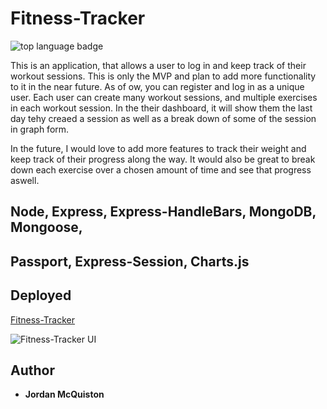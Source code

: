 # Fitness-Tracker

![top language badge](https://img.shields.io/github/languages/top/jordancley/Fitness-Tracker)

This is an application, that allows a user to log in and keep track of their workout sessions.
This is only the MVP and plan to add more functionality to it in the near future. As of ow, 
you can register and log in as a unique user. Each user can create many workout sessions,
and multiple exercises in each workout session. In the their dashboard, it will show them the
last day tehy creaed a session as well as a break down of some of the session in graph form.

In the future, I would love to add more features to track their weight and
keep track of their progress along the way. It would also be great to break down
each exercise over a chosen amount of time and see that progress aswell.

## Node, Express, Express-HandleBars, MongoDB, Mongoose, 
## Passport, Express-Session, Charts.js

## Deployed

[Fitness-Tracker](https://immense-badlands-51120.herokuapp.com/)

![Fitness-Tracker UI](Burger.png)


## Author

* **Jordan McQuiston** 